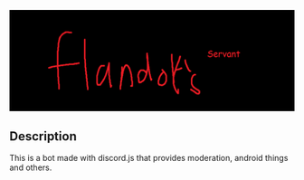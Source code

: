 ![Banner](banner.png)
## Description

This is a bot made with discord.js that provides moderation, android things and others.

